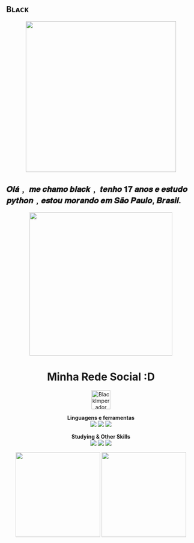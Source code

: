 ##                                                                   **Bʟᴀᴄᴋ**
 <div align='center'>
  <img height="400px" src="https://user-images.githubusercontent.com/92801199/142072005-c285bd7a-2765-4419-93b0-fe6c1c2f2d17.gif" />
</div>

## 𝑶𝒍𝒂́﹐ 𝒎𝒆 𝒄𝒉𝒂𝒎𝒐 𝒃𝒍𝒂𝒄𝒌﹐ 𝒕𝒆𝒏𝒉𝒐 𝟏𝟕 𝒂𝒏𝒐𝒔 𝒆 𝒆𝒔𝒕𝒖𝒅𝒐 𝒑𝒚𝒕𝒉𝒐𝒏﹐𝒆𝒔𝒕𝒐𝒖 𝒎𝒐𝒓𝒂𝒏𝒅𝒐 𝒆𝒎 𝑺𝒂̃𝒐 𝑷𝒂𝒖𝒍𝒐, 𝑩𝒓𝒂𝒔𝒊𝒍.
<div align='center'>
<img height="380px" src="https://user-images.githubusercontent.com/92801199/142028018-eed0f6a1-9bdb-437a-9aa2-961c64b2906d.gif" />
</div>

<h1 align="center">Minha Rede Social :D</h1>
<p align="center">
                <a href="https://twitter.com/black_imperador" target="_blank"><img align="center" src="https://www.gifservice.fr/img/gif-vignette-small/08fbc16f6a87f07f35676122a339b6c0/51748-multi-media-computer-software-internet-twitter.gif" alt="BlackImperador" height="50" width="50" /> 
   </a>  
</p> 
<p align="center">
  <strong>Linguagens e ferramentas</strong><br>
  <img src="https://img.shields.io/badge/Python-3776AB?style=for-the-badge&logo=python&logoColor=white ">
 <img src="https://img.shields.io/badge/html5%20-%23E34F26.svg?&style=for-the-badge&logo=html5&logoColor=white">
 <img src="https://img.shields.io/badge/GitHub-100000?style=for-the-badge&logo=github&logoColor=white">
</p>
<p align="center">
  <strong>Studying & Other Skills</strong><br>
  <img src="https://img.shields.io/badge/C%2B%2B-00599C?style=for-the-badge&logo=c%2B%2B&logoColor=white%22%3E">
  <img src="https://img.shields.io/badge/Numpy-777BB4?style=for-the-badge&logo=numpy&logoColor=white%22%3E">
 <img src="https://img.shields.io/badge/CSS3-1572B6?style=for-the-badge&logo=css3&logoColor=white">
  </p>
  <div align='center'>
  <img height="225px" src="https://github-readme-stats.vercel.app/api?username=BlackAgain&show_icons=true&title_color=ff0000&text_color=fff&icon_color=ff0000&bg_color=181818" />
  <img height="225px" src="https://github-readme-stats.vercel.app/api/top-langs/?username=BlackAgain&title_color=ff0000&text_color=fff&icon_color=fff&bg_color=181818" />
</div> <br>
